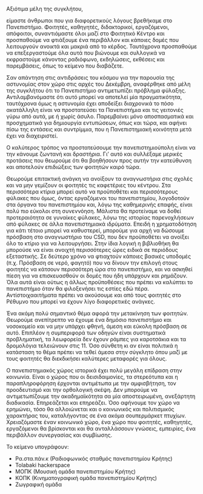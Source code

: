 Αξιότιμα μέλη της συγκλήτου,

είμαστε άνθρωποι που για διαφορετικούς λόγους βρεθήκαμε στο Πανεπιστήμιο. Φοιτητές, καθηγητές, διδακτορικοί, εργαζόμενοι, απόφοιτοι, συναντιόμαστε όλοι μαζί στο Φοιτητικό Κέντρο και προσπαθούμε να φτιάξουμε ένα περιβάλλον και κάποιες δομές που λειτουργούν ανοικτά και μακριά από το κέρδος. Ταυτόχρονα προσπαθούμε να επεξεργαστούμε όλα αυτά που βιώνουμε και συλλογικά να εκφραστούμε κάνοντας ραδιόφωνο, εκδηλώσεις, εκθέσεις και παρεμβάσεις, όπως το κείμενο που διαβάζετε.

Σαν απάντηση στις αντιδράσεις του κόσμου για την παρουσία της αστυνομίας στον χώρο στις αρχές του Δεκέμβρη, αναφέρθηκε από μέλη της συγκλήτου ότι το Πανεπιστήμιο αντιμετωπίζει πρόβλημα φύλαξης. Αντιλαμβανόμαστε ότι αυτό μπορεί να αποτελεί μία πραγματικότητα, ταυτόχρονα όμως η αστυνομία έχει αποδείξει διαχρονικά το πόσο ακατάλληλη είναι να προστατεύσει τα Πανεπιστήμια και τις γειτονιές γύρω από αυτά, με ή χωρίς άσυλο. Παρεμβαίνει μόνο αποσπασματικά και προσχηματικά για δημιουργία εντυπώσεων, όπως και τώρα, και αφήνει πίσω της εντάσεις και συντρίμμια, που η Πανεπιστημιακή κοινότητα μετά έχει να διαχειριστεί.

Ο καλύτερος τρόπος να προστατεύσουμε την πανεπιστημιούπολη είναι να την κάνουμε ζωντανή και δραστήρια. Γι’ αυτό και συλλέξαμε μερικές προτάσεις που θεωρούμε ότι θα βοηθήσουν προς αυτήν την κατεύθυνση και αποτελούν επιδιώξεις των φοιτητών καιρό τώρα.

Θεωρούμε επιτακτική ανάγκη να ανοίξουν τα αναγνωστήρια στις σχολές και να μην γεμίζουν οι φοιτητές τις καφετέριες του κέντρου. Στα περισσότερα κτίρια μπορεί αυτό να προϋποθέτει και περισσότερους φύλακες που όμως, όντας εργαζόμενοι του πανεπιστημίου, λογοδοτούν στα όργανα του πανεπιστημίου και, λόγω της καθημερινής επαφής, είναι πολύ πιο εύκολοι στη συνεννόηση. Μάλιστα θα προτείναμε να δοθεί προτεραιότητα σε γυναίκες φύλακες, λόγω της ιστορίας παρενοχλήσεων από φύλακες σε άλλα πανεπιστημιακά ιδρύματα. Επειδή η χρηματοδότηση για κάτι τέτοιο μπορεί να καθυστερεί, μπορούμε για αρχή να δώσουμε πρόσβαση στο αναγνωστήριο του CSD, που δεν προϋποθέτει να ανοίξει όλο το κτίριο για να λειτουργήσει. Στην ίδια λογική η βιβλιοθήκη θα μπορούσε να είναι ανοιχτή περισσότερες ώρες ειδικά σε περιόδους εξεταστικής. Σε δεύτερο χρόνο να φτιαχτούν κάποιες βασικές υποδομές (π.χ. Πρόσβαση σε νερό, φαγητό) που να δίνουν την επιλογή στους φοιτητές να κάτσουν περισσότερη ώρα στο πανεπιστήμιο, και να ασκηθεί πίεση για να επισκευασθούν οι δομές που ήδη υπάρχουν και ρημάζουν. Όλα αυτά είναι ούτως η άλλως προϋποθέσεις που πρέπει να καλύπτει το πανεπιστήμιο όταν θα φιλοξενήσει τις εστίες εδώ πέρα. Αντίστοιχααιτήματα πρέπει να ακούσουμε και από τους φοιτητές στο Ρέθυμνο που μπορεί να έχουν λίγο διαφορετικές ανάγκες.

Ένα ακόμη πολύ σημαντικό θέμα αφορά την μετακίνηση των φοιτητών. Θεωρούμε ανεπίτρεπτο να έχουμε ένα δημόσιο πανεπιστήμιο και νοσοκομείο και να μην υπάρχει φθηνή, άμεση και εύκολη πρόσβαση σε αυτό. Επιπλέον η συμπεριφορά των οδηγών είναι συστηματικά προβληματική, τα λεωφορεία δεν έχουν ράμπες για καροτσάκια και τα δρομολόγια τελειώνουν στις 11. Όσο σύνθετη κι αν είναι πολιτικά η κατάσταση το θέμα πρέπει να τεθεί άμεσα στην σύγκλητο όπου μαζί με τους φοιτητές θα διεκδικήσει καλύτερες μεταφορές για όλους.

Ο πανεπιστημιακός χώρος ιστορικά έχει πολύ μεγάλη επίδραση στην κοινωνία. Είναι ο χώρος που οι δεισιδαιμονίες, τα στερεότυπα και η παραπληροφόρηση έρχονται αντιμέτωπα με την αμφισβήτηση, τον προοδευτισμό και την ορθολογική σκέψη. Δεν μπορούμε να αντιμετωπίζουμε την ακαδημαϊκότητα σα μία αποστειρωμένη, ανεξάρτητη διαδικασία. Επηρεάζεται και επηρεάζει. Όσο αφήνουμε τον χώρο να ερημώνει, τόσο θα αλλοιώνεται και ο κοινωνικός και πολιτισμικός χαρακτήρας του, καταλήγοντας σε ένα ακόμα σουπερμάρκετ πτυχίων. Χρειαζόμαστε έναν κοινωνικό χώρο, ένα χώρο που φοιτητές, καθηγητές, εργαζόμενοι θα βρίσκονται και θα ανταλλάσσουν γνώσεις, εμπειρίες, ένα περιβάλλον συνεργασίας και συμβίωσης.

Το κείμενο υπογράφουν:
* Ρα.στα.πάν.κ (Ραδιοφωνικός σταθμός πανεπιστημίου Κρήτης)
* Tolabaki hackerspace
* ΜΟΠΚ (Μουσική ομάδα πανεπιστημίου Κρήτης)
* ΚΟΠΚ (Κινηματογραφική ομάδα πανεπιστημίου Κρήτης)
* Ζωγραφική ομάδα
